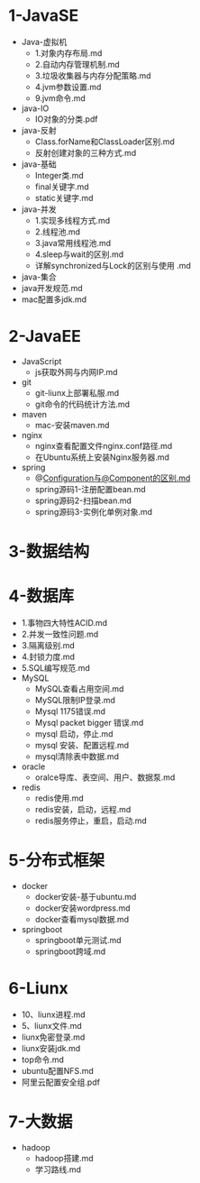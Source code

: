 # 1-JavaSE
 - Java-虚拟机
   - <a style='text-decoration:none;' href='1-JavaSE/Java-虚拟机/1.对象内存布局.md'>1.对象内存布局.md</a>
   - <a style='text-decoration:none;' href='1-JavaSE/Java-虚拟机/2.自动内存管理机制.md'>2.自动内存管理机制.md</a>
   - <a style='text-decoration:none;' href='1-JavaSE/Java-虚拟机/3.垃圾收集器与内存分配策略.md'>3.垃圾收集器与内存分配策略.md</a>
   - <a style='text-decoration:none;' href='1-JavaSE/Java-虚拟机/4.jvm参数设置.md'>4.jvm参数设置.md</a>
   - <a style='text-decoration:none;' href='1-JavaSE/Java-虚拟机/9.jvm命令.md'>9.jvm命令.md</a>
 - java-IO
   - <a style='text-decoration:none;' href='1-JavaSE/java-IO/IO对象的分类.pdf'>IO对象的分类.pdf</a>
 - java-反射
   - <a style='text-decoration:none;' href='1-JavaSE/java-反射/Class.forName和ClassLoader区别.md'>Class.forName和ClassLoader区别.md</a>
   - <a style='text-decoration:none;' href='1-JavaSE/java-反射/反射创建对象的三种方式.md'>反射创建对象的三种方式.md</a>
 - java-基础
   - <a style='text-decoration:none;' href='1-JavaSE/java-基础/Integer类.md'>Integer类.md</a>
   - <a style='text-decoration:none;' href='1-JavaSE/java-基础/final关键字.md'>final关键字.md</a>
   - <a style='text-decoration:none;' href='1-JavaSE/java-基础/static关键字.md'>static关键字.md</a>
 - java-并发
   - <a style='text-decoration:none;' href='1-JavaSE/java-并发/1.实现多线程方式.md'>1.实现多线程方式.md</a>
   - <a style='text-decoration:none;' href='1-JavaSE/java-并发/2.线程池.md'>2.线程池.md</a>
   - <a style='text-decoration:none;' href='1-JavaSE/java-并发/3.java常用线程池.md'>3.java常用线程池.md</a>
   - <a style='text-decoration:none;' href='1-JavaSE/java-并发/4.sleep与wait的区别.md'>4.sleep与wait的区别.md</a>
   - <a style='text-decoration:none;' href='1-JavaSE/java-并发/详解synchronized与Lock的区别与使用 .md'>详解synchronized与Lock的区别与使用 .md</a>
 - java-集合
  - <a style='text-decoration:none;' href='1-JavaSE/java开发规范.md'>java开发规范.md</a>
  - <a style='text-decoration:none;' href='1-JavaSE/mac配置多jdk.md'>mac配置多jdk.md</a>
# 2-JavaEE
 - JavaScript
   - <a style='text-decoration:none;' href='2-JavaEE/JavaScript/js获取外网与内网IP.md'>js获取外网与内网IP.md</a>
 - git
   - <a style='text-decoration:none;' href='2-JavaEE/git/git-liunx上部署私服.md'>git-liunx上部署私服.md</a>
   - <a style='text-decoration:none;' href='2-JavaEE/git/git命令的代码统计方法.md'>git命令的代码统计方法.md</a>
 - maven
   - <a style='text-decoration:none;' href='2-JavaEE/maven/mac-安装maven.md'>mac-安装maven.md</a>
 - nginx
   - <a style='text-decoration:none;' href='2-JavaEE/nginx/nginx查看配置文件nginx.conf路径.md'>nginx查看配置文件nginx.conf路径.md</a>
   - <a style='text-decoration:none;' href='2-JavaEE/nginx/在Ubuntu系统上安装Nginx服务器.md'>在Ubuntu系统上安装Nginx服务器.md</a>
 - spring
   - <a style='text-decoration:none;' href='2-JavaEE/spring/@Configuration与@Component的区别.md'>@Configuration与@Component的区别.md</a>
   - <a style='text-decoration:none;' href='2-JavaEE/spring/spring源码1-注册配置bean.md'>spring源码1-注册配置bean.md</a>
   - <a style='text-decoration:none;' href='2-JavaEE/spring/spring源码2-扫描bean.md'>spring源码2-扫描bean.md</a>
   - <a style='text-decoration:none;' href='2-JavaEE/spring/spring源码3-实例化单例对象.md'>spring源码3-实例化单例对象.md</a>
# 3-数据结构
# 4-数据库
  - <a style='text-decoration:none;' href='4-数据库/1.事物四大特性ACID.md'>1.事物四大特性ACID.md</a>
  - <a style='text-decoration:none;' href='4-数据库/2.并发一致性问题.md'>2.并发一致性问题.md</a>
  - <a style='text-decoration:none;' href='4-数据库/3.隔离级别.md'>3.隔离级别.md</a>
  - <a style='text-decoration:none;' href='4-数据库/4.封锁力度.md'>4.封锁力度.md</a>
  - <a style='text-decoration:none;' href='4-数据库/5.SQL编写规范.md'>5.SQL编写规范.md</a>
 - MySQL
   - <a style='text-decoration:none;' href='4-数据库/MySQL/MySQL查看占用空间.md'>MySQL查看占用空间.md</a>
   - <a style='text-decoration:none;' href='4-数据库/MySQL/MySQL限制IP登录.md'>MySQL限制IP登录.md</a>
   - <a style='text-decoration:none;' href='4-数据库/MySQL/Mysql 1175错误.md'>Mysql 1175错误.md</a>
   - <a style='text-decoration:none;' href='4-数据库/MySQL/Mysql packet bigger 错误.md'>Mysql packet bigger 错误.md</a>
   - <a style='text-decoration:none;' href='4-数据库/MySQL/mysql 启动，停止.md'>mysql 启动，停止.md</a>
   - <a style='text-decoration:none;' href='4-数据库/MySQL/mysql 安装、配置远程.md'>mysql 安装、配置远程.md</a>
   - <a style='text-decoration:none;' href='4-数据库/MySQL/mysql清除表中数据.md'>mysql清除表中数据.md</a>
 - oracle
   - <a style='text-decoration:none;' href='4-数据库/oracle/oralce导库、表空间、用户、数据泵.md'>oralce导库、表空间、用户、数据泵.md</a>
 - redis
   - <a style='text-decoration:none;' href='4-数据库/redis/redis使用.md'>redis使用.md</a>
   - <a style='text-decoration:none;' href='4-数据库/redis/redis安装，启动，远程.md'>redis安装，启动，远程.md</a>
   - <a style='text-decoration:none;' href='4-数据库/redis/redis服务停止，重启，启动.md'>redis服务停止，重启，启动.md</a>
# 5-分布式框架
 - docker
   - <a style='text-decoration:none;' href='5-分布式框架/docker/docker安装-基于ubuntu.md'>docker安装-基于ubuntu.md</a>
   - <a style='text-decoration:none;' href='5-分布式框架/docker/docker安装wordpress.md'>docker安装wordpress.md</a>
   - <a style='text-decoration:none;' href='5-分布式框架/docker/docker查看mysql数据.md'>docker查看mysql数据.md</a>
 - springboot
   - <a style='text-decoration:none;' href='5-分布式框架/springboot/springboot单元测试.md'>springboot单元测试.md</a>
   - <a style='text-decoration:none;' href='5-分布式框架/springboot/springboot跨域.md'>springboot跨域.md</a>
# 6-Liunx
  - <a style='text-decoration:none;' href='6-Liunx/10、liunx进程.md'>10、liunx进程.md</a>
  - <a style='text-decoration:none;' href='6-Liunx/5、liunx文件.md'>5、liunx文件.md</a>
  - <a style='text-decoration:none;' href='6-Liunx/liunx免密登录.md'>liunx免密登录.md</a>
  - <a style='text-decoration:none;' href='6-Liunx/liunx安装jdk.md'>liunx安装jdk.md</a>
  - <a style='text-decoration:none;' href='6-Liunx/top命令.md'>top命令.md</a>
  - <a style='text-decoration:none;' href='6-Liunx/ubuntu配置NFS.md'>ubuntu配置NFS.md</a>
  - <a style='text-decoration:none;' href='6-Liunx/阿里云配置安全组.pdf'>阿里云配置安全组.pdf</a>
# 7-大数据
 - hadoop
   - <a style='text-decoration:none;' href='7-大数据/hadoop/hadoop搭建.md'>hadoop搭建.md</a>
   - <a style='text-decoration:none;' href='7-大数据/hadoop/学习路线.md'>学习路线.md</a>
